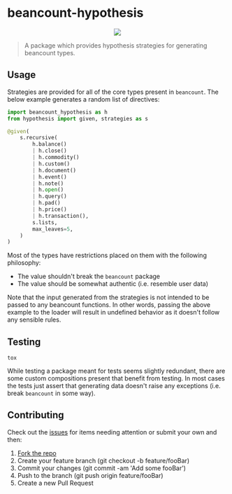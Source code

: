 # beancount-hypothesis

<p align="center">
    <a href="https://github.com/jmgilman/beancount-hypothesis/actions/workflows/ci.yml">
        <img src="https://github.com/jmgilman/beancount-hypothesis/actions/workflows/ci.yml/badge.svg"/>
    </a>
</p>

> A package which provides hypothesis strategies for generating beancount types.

## Usage

Strategies are provided for all of the core types present in `beancount`. The
below example generates a random list of directives:

```python
import beancount_hypothesis as h
from hypothesis import given, strategies as s

@given(
    s.recursive(
        h.balance()
        | h.close()
        | h.commodity()
        | h.custom()
        | h.document()
        | h.event()
        | h.note()
        | h.open()
        | h.query()
        | h.pad()
        | h.price()
        | h.transaction(),
        s.lists,
        max_leaves=5,
    )
)
```

Most of the types have restrictions placed on them with the following
philosophy:

* The value shouldn't break the `beancount` package
* The value should be somewhat authentic (i.e. resemble user data)

Note that the input generated from the strategies is not intended to be passed
to any beancount functions. In other words, passing the above example to the
loader will result in undefined behavior as it doesn't follow any sensible
rules.

## Testing

```shell
tox
```

While testing a package meant for tests seems slightly redundant, there are
some custom compositions present that benefit from testing. In most cases the
tests just assert that generating data doesn't raise any exceptions (i.e. break
`beancount` in some way).

## Contributing

Check out the [issues][1] for items needing attention or submit your own and
then:

1. [Fork the repo][2]
2. Create your feature branch (git checkout -b feature/fooBar)
3. Commit your changes (git commit -am 'Add some fooBar')
4. Push to the branch (git push origin feature/fooBar)
5. Create a new Pull Request

[1]: https://github.com/jmgilman/beancount-hypothesis/issues
[2]: https://github.com/jmgilman/beancount-hypothesis/fork
